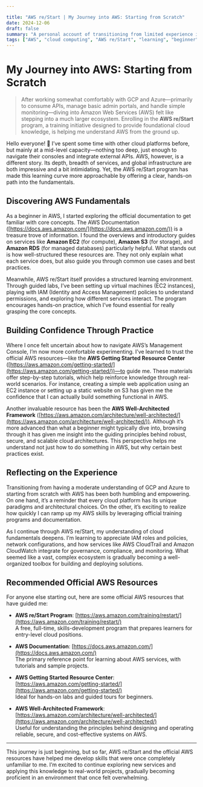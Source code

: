 ```yaml
---

title: "AWS re/Start | My Journey into AWS: Starting from Scratch"  
date: 2024-12-06
draft: false  
summary: "A personal account of transitioning from limited experience in other cloud platforms to learning AWS fundamentals through the AWS re/Start program."  
tags: ["AWS", "cloud computing", "AWS re/Start", "learning", "beginner", "cloud platforms", "personal journey"]
---
```


# My Journey into AWS: Starting from Scratch

> After working somewhat comfortably with GCP and Azure—primarily to consume APIs, manage basic admin portals, and handle simple monitoring—diving into Amazon Web Services (AWS) felt like stepping into a much larger ecosystem. Enrolling in the **AWS re/Start** program, a training initiative designed to provide foundational cloud knowledge, is helping me understand AWS from the ground up.

Hello everyone! 👋 I’ve spent some time with other cloud platforms before, but mainly at a mid-level capacity—nothing too deep, just enough to navigate their consoles and integrate external APIs. AWS, however, is a different story. Its depth, breadth of services, and global infrastructure are both impressive and a bit intimidating. Yet, the AWS re/Start program has made this learning curve more approachable by offering a clear, hands-on path into the fundamentals.

## Discovering AWS Fundamentals

As a beginner in AWS, I started exploring the official documentation to get familiar with core concepts. The AWS Documentation ([https://docs.aws.amazon.com/](https://docs.aws.amazon.com/)) is a treasure trove of information. I found the overviews and introductory guides on services like **Amazon EC2** (for compute), **Amazon S3** (for storage), and **Amazon RDS** (for managed databases) particularly helpful. What stands out is how well-structured these resources are. They not only explain what each service does, but also guide you through common use cases and best practices.

Meanwhile, AWS re/Start itself provides a structured learning environment. Through guided labs, I’ve been setting up virtual machines (EC2 instances), playing with IAM (Identity and Access Management) policies to understand permissions, and exploring how different services interact. The program encourages hands-on practice, which I’ve found essential for really grasping the core concepts.

## Building Confidence Through Practice

Where I once felt uncertain about how to navigate AWS’s Management Console, I’m now more comfortable experimenting. I’ve learned to trust the official AWS resources—like the **AWS Getting Started Resource Center** ([https://aws.amazon.com/getting-started/](https://aws.amazon.com/getting-started/))—to guide me. These materials offer step-by-step tutorials, which help reinforce knowledge through real-world scenarios. For instance, creating a simple web application using an EC2 instance or setting up a static website on S3 has given me the confidence that I can actually build something functional in AWS.

Another invaluable resource has been the **AWS Well-Architected Framework** ([https://aws.amazon.com/architecture/well-architected/](https://aws.amazon.com/architecture/well-architected/)). Although it’s more advanced than what a beginner might typically dive into, browsing through it has given me insight into the guiding principles behind robust, secure, and scalable cloud architectures. This perspective helps me understand not just how to do something in AWS, but why certain best practices exist.

## Reflecting on the Experience

Transitioning from having a moderate understanding of GCP and Azure to starting from scratch with AWS has been both humbling and empowering. On one hand, it’s a reminder that every cloud platform has its unique paradigms and architectural choices. On the other, it’s exciting to realize how quickly I can ramp up my AWS skills by leveraging official training programs and documentation.

As I continue through AWS re/Start, my understanding of cloud fundamentals deepens. I’m learning to appreciate IAM roles and policies, network configurations, and how services like AWS CloudTrail and Amazon CloudWatch integrate for governance, compliance, and monitoring. What seemed like a vast, complex ecosystem is gradually becoming a well-organized toolbox for building and deploying solutions.

## Recommended Official AWS Resources

For anyone else starting out, here are some official AWS resources that have guided me:

- **AWS re/Start Program**: [https://aws.amazon.com/training/restart/](https://aws.amazon.com/training/restart/)  
  A free, full-time, skills-development program that prepares learners for entry-level cloud positions.

- **AWS Documentation**: [https://docs.aws.amazon.com/](https://docs.aws.amazon.com/)  
  The primary reference point for learning about AWS services, with tutorials and sample projects.

- **AWS Getting Started Resource Center**: [https://aws.amazon.com/getting-started/](https://aws.amazon.com/getting-started/)  
  Ideal for hands-on labs and guided tours for beginners.

- **AWS Well-Architected Framework**: [https://aws.amazon.com/architecture/well-architected/](https://aws.amazon.com/architecture/well-architected/)  
  Useful for understanding the principles behind designing and operating reliable, secure, and cost-effective systems on AWS.

---

This journey is just beginning, but so far, AWS re/Start and the official AWS resources have helped me develop skills that were once completely unfamiliar to me. I’m excited to continue exploring new services and applying this knowledge to real-world projects, gradually becoming proficient in an environment that once felt overwhelming.